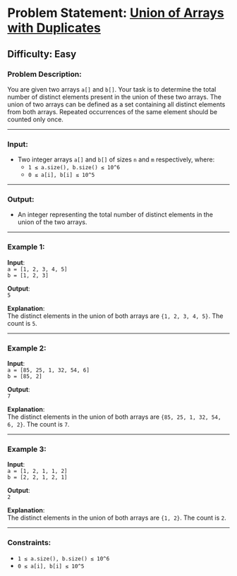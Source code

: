 # Problem Statement: [Union of Arrays with Duplicates](https://www.geeksforgeeks.org/problems/union-of-two-arrays3538/1)

## Difficulty: Easy

### Problem Description:

You are given two arrays `a[]` and `b[]`. Your task is to determine the total number of distinct elements present in the union of these two arrays. The union of two arrays can be defined as a set containing all distinct elements from both arrays. Repeated occurrences of the same element should be counted only once.

---

### Input:

- Two integer arrays `a[]` and `b[]` of sizes `n` and `m` respectively, where:
  - `1 ≤ a.size(), b.size() ≤ 10^6`
  - `0 ≤ a[i], b[i] ≤ 10^5`

---

### Output:

- An integer representing the total number of distinct elements in the union of the two arrays.

---

### Example 1:

**Input**:  
`a = [1, 2, 3, 4, 5]`  
`b = [1, 2, 3]`

**Output**:  
`5`

**Explanation**:  
The distinct elements in the union of both arrays are `{1, 2, 3, 4, 5}`. The count is `5`.

---

### Example 2:

**Input**:  
`a = [85, 25, 1, 32, 54, 6]`  
`b = [85, 2]`

**Output**:  
`7`

**Explanation**:  
The distinct elements in the union of both arrays are `{85, 25, 1, 32, 54, 6, 2}`. The count is `7`.

---

### Example 3:

**Input**:  
`a = [1, 2, 1, 1, 2]`  
`b = [2, 2, 1, 2, 1]`

**Output**:  
`2`

**Explanation**:  
The distinct elements in the union of both arrays are `{1, 2}`. The count is `2`.

---

### Constraints:

- `1 ≤ a.size(), b.size() ≤ 10^6`
- `0 ≤ a[i], b[i] ≤ 10^5`
